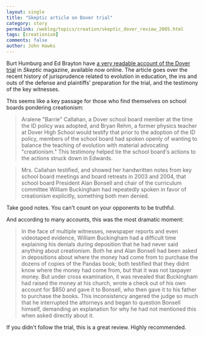 ```yaml
---
layout: single 
title: "Skeptic article on Dover trial" 
category: story
permalink: /weblog/topics/creation/skeptic_dover_review_2005.html
tags: [creationism] 
comments: false 
author: John Hawks 
---
```



<p>
Burt Humburg and Ed Brayton have <a href="http://www.skeptic.com/eskeptic/05-12-20.html">a very readable account of the Dover trial</a> in <i>Skeptic</i> magazine, available now online. The article goes over the recent history of jurisprudence related to evolution in education, the ins and outs of the defense and plaintiffs' preparation for the trial, and the testimony of the key witnesses. 
</p>

<p>
This seems like a key passage for those who find themselves on school boards pondering creationism: 
</p>

<blockquote>Aralene "Barrie" Callahan, a Dover school board member at the time the ID policy was adopted, and Bryan Rehm, a former physics teacher at Dover High School would testify that prior to the adoption of the ID policy, members of the school board had spoken openly of wanting to balance the teaching of evolution with material advocating "creationism." This testimony helped tie the school board's actions to the actions struck down in Edwards.</blockquote>

<blockquote>Mrs. Callahan testified, and showed her handwritten notes from key school board meetings and board retreats in 2003 and 2004, that school board President Alan Bonsell and chair of the curriculum committee William Buckingham had repeatedly spoken in favor of creationism explicitly, something both men denied. </blockquote>

<p>
Take good notes. You can't count on your opponents to be truthful. 
</p>

<p>
And according to many accounts, this was the most dramatic moment: 
</p>

<blockquote>In the face of multiple witnesses, newspaper reports and even videotaped evidence, William Buckingham had a difficult time explaining his denials during deposition that he had never said anything about creationism. Both he and Alan Bonsell had been asked in depositions about where the money had come from to purchase the dozens of copies of the Pandas book; both testified that they didnt know where the money had come from, but that it was not taxpayer money. But under cross examination, it was revealed that Buckingham had raised the money at his church, wrote a check out of his own account for $850 and gave it to Bonsell, who then gave it to his father to purchase the books. This inconsistency angered the judge so much that he interrupted the attorneys and began to question Bonsell himself, demanding an explanation for why he had not mentioned this when asked directly about it. </blockquote>

<p>
If you didn't follow the trial, this is a great review. Highly recommended. 
</p>


